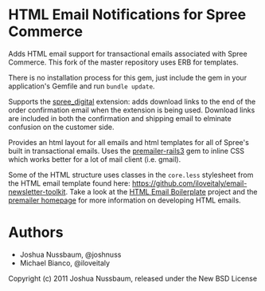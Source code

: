 HTML Email Notifications for Spree Commerce
===========================================

Adds HTML email support for transactional emails associated with Spree Commerce. This fork of the master repository uses ERB for templates.

There is no installation process for this gem, just include the gem in your application's Gemfile and run `bundle update`.

Supports the [spree_digital](https://github.com/funkensturm/spree_digital) extension: 
adds download links to the end of the order confirmation email when the extension is being used. Download links are included in both the confirmation and shipping email to elminate confusion on the customer side.

Provides an html layout for all emails and html templates for all of Spree's built in transactional emails.
Uses the [premailer-rails3](https://github.com/fphilipe/premailer-rails3) gem to inline CSS which works better for a lot of mail client (i.e. gmail).

Some of the HTML structure uses classes in the `core.less` stylesheet from the HTML email template
found here: https://github.com/iloveitaly/email-newsletter-toolkit. Take a look at the [HTML Email Boilerplate](http://htmlemailboilerplate.com) project and the [premailer homepage](https://github.com/alexdunae/premailer) for more information on developing HTML emails.

Authors
===============
* Joshua Nussbaum, @joshnuss
* Michael Bianco, @iloveitaly

Copyright (c) 2011 Joshua Nussbaum, released under the New BSD License

